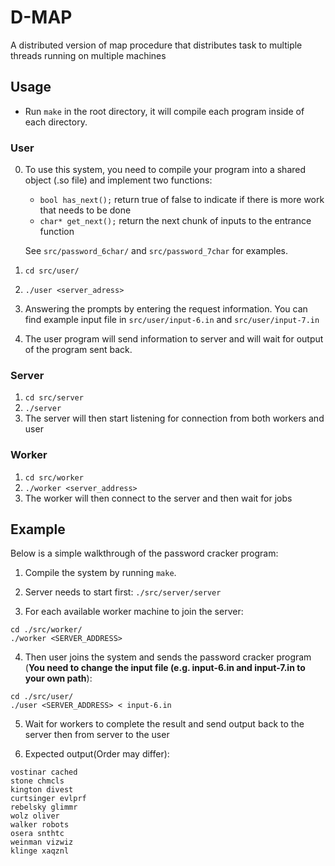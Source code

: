 # D-MAP
A distributed version of map procedure that distributes task to multiple
threads running on multiple machines

## Usage

* Run `make` in the root directory, it will compile each program inside of each
directory.

### User

0. To use this system, you need to compile your program into a shared object (.so file) and implement two functions:
   - `bool has_next();` return true of false to indicate if there is more work that needs to be done
   - `char* get_next();` return the next chunk of inputs to the entrance function
   
   See `src/password_6char/` and `src/password_7char` for examples.
1. `cd src/user/`
2. `./user <server_adress>`
3. Answering the prompts by entering the request information. You can find example input file in `src/user/input-6.in` and `src/user/input-7.in`
4. The user program will send information to server and will wait for output of the
   program sent back.

### Server

1. `cd src/server`
2. `./server`
3. The server will then start listening for connection from both workers and
   user

### Worker

1. `cd src/worker`
2. `./worker <server_address>`
3. The worker will then connect to the server and then wait for jobs

## Example

Below is a simple walkthrough of the password cracker program:

1. Compile the system by running `make`.

2. Server needs to start first: `./src/server/server`

3. For each available worker machine to join the server: 

```
cd ./src/worker/
./worker <SERVER_ADDRESS>
```

4. Then user joins the system and sends the password cracker program (**You need to change the input file (e.g. input-6.in and input-7.in to your own path**):

```
cd ./src/user/
./user <SERVER_ADDRESS> < input-6.in
```

5. Wait for workers to complete the result and send output back to the server then from server to the user

6. Expected output(Order may differ): 

```
vostinar cached
stone chmcls
kington divest
curtsinger evlprf
rebelsky glimmr
wolz oliver
walker robots
osera snthtc
weinman vizwiz
klinge xaqznl
```

